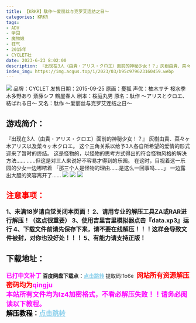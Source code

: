 ```yaml
---
title: 【KRKR】駄作～爱丽丝与克罗艾连结之日～
categories: KRKR
tags:
- ADV
- 学园
- 魔物娘
- 狂气
- 2015年
- CYCLET社
date: 2023-6-23 8:02:00
description: 『出现在3人（由貴・アリス・クロエ）面前的神秘少女！？』灰樹由貴、菜々ヶ木アリス以及菜々ヶ木クロエ。这个三角关系以给予3人各自所希望的爱情的形式迎来了暂时的终结这是怪物的，以怪物的思考方式得出的符合怪物风格的解决方法…………但这是对三人来说好不容易才得到的乐园。在这时，目视着这一乐园的少女一边嘟哝着「那三个人是怪物的理由……是这么一回事吗……」一边露出大胆的笑容离开了……i
index_img: https://img.acgus.top/i/2023/03/b95c979623160459.webp
---
```

![](https://img.acgus.top/i/2023/03/b95c979623160459.webp)
品牌：CYCLET
发售日期：2015-09-25
原画：憂狐
声优：柚木サチ 桜水季 木多野あり 斎藤シフ 鶴屋春人
剧本：桜庭丸男
原名：駄作 ～アリスとクロエ、結ばれる日～
又名：駄作 ～爱丽丝与克罗艾连结之日～

## 游戏简介：
『出现在3人（由貴・アリス・クロエ）面前的神秘少女！？』
灰樹由貴、菜々ヶ木アリス以及菜々ヶ木クロエ。
这个三角关系以给予3人各自所希望的爱情的形式迎来了暂时的终结。
这是怪物的，以怪物的思考方式得出的符合怪物风格的解决方法……
……但这是对三人来说好不容易才得到的乐园。
在这时，目视着这一乐园的少女一边嘟哝着
「那三个人是怪物的理由……是这么一回事吗……」
一边露出大胆的笑容离开了……
![](https://img.acgus.top/i/2023/03/4ea3917bc7160517.webp)
![](https://img.acgus.top/i/2023/03/9b0e9b7b7d160529.webp)
![](https://img.acgus.top/i/2023/03/292e1ac806160546.webp)





## <font color=#FF0000 >注意事项：</font>
<font size=3><b>1、未满18岁请自觉关闭本页面！
2、请用专业的解压工具ZA或RAR进行解压！（这点很重要）
3、使用吉里吉里模拟器点击『data.xp3』运行
4、下载文件前请先保存下来，请不要在线解压！！！这样会导致文件被封，对你也没好处！！！
5、有能力请支持正版！</b></font>

## 下载地址：
<font color=#FF00FF size=3><b>已打中文补丁</b></font>
<b>百度网盘下载点：</b><a href="https://pan.baidu.com/s/1y8s12HD0N-tQAewagGvPJw?pwd=1o6e" style="color: #87CEEB;"><b>点击跳转</b></a> 提取码:1o6e
<a style="padding: 0" href="https://post.qingju.org/AD/"><img style="max-width:100%" src="https://img.acgus.top/i/2024/07/478f689b8021d8d499ab43d21acf137a.gif" alt=""></a>
<b><font color=#FF0000 size=4>网站所有资源解压密码均为</b></font><b><font color=#FF00FF size=4>qingju</font><font color=#FF0000 ></font></b><br><b><font color=#FF00FF size=4>本站所有文件均为lz4加密格式，不看必解压失败！！请务必阅读以下教程。</b></font><br><b><font color=#000 size=4>解压教程：</b><a href="https://post.qingju.org/tutorial/000/" style="color: #87CEEB;"><b>点击跳转</b></a>